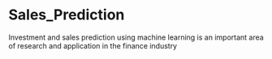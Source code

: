 # Sales_Prediction
Investment and sales prediction using machine learning is an important area of research and application in the finance industry
